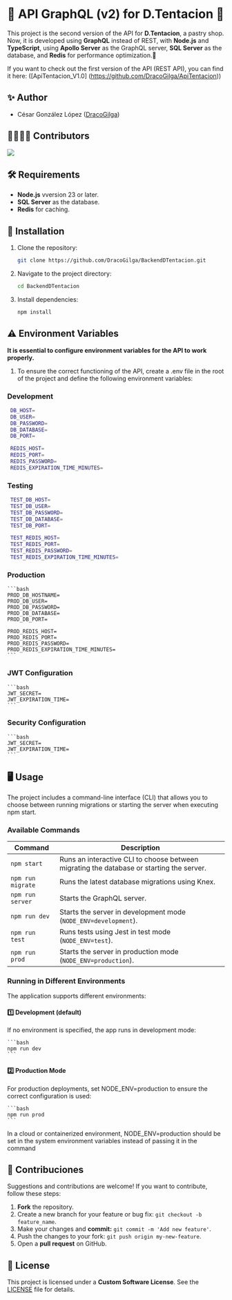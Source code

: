 # 🚀 API GraphQL (v2) for D.Tentacion 🍰
This project is the second version of the API for **D.Tentacion**, a pastry shop. Now, it is developed using **GraphQL** instead of REST, with **Node.js** and **TypeScript**, using **Apollo Server** as the GraphQL server, **SQL Server** as the database, and **Redis** for performance optimization.🎉

If you want to check out the first version of the API (REST API), you can find it here: 
([ApiTentacion_V1.0] (https://github.com/DracoGilga/ApiTentacion))

## ✨ Author

- César González López ([DracoGilga](https://github.com/DracoGilga))

## 👩‍💻👨‍💻 Contributors

<a href="https://github.com/DracoGilga/BackendDTentacion/graphs/contributors">
  <img src="https://contrib.rocks/image?repo=DracoGilga/BackendDTentacion" />
</a>

## 🛠️ Requirements

- **Node.js** vversion 23 or later.
- **SQL Server** as the database.
- **Redis** for caching.

## 🚀 Installation

1. Clone the repository:

   ```bash
   git clone https://github.com/DracoGilga/BackendDTentacion.git
   ```

2. Navigate to the project directory:

   ```bash
   cd BackendDTentacion
   ```

3. Install dependencies:

   ```bash
   npm install
   ```

## ⚠️ Environment Variables

**It is essential to configure environment variables for the API to work properly.**

1. To ensure the correct functioning of the API, create a .env file in the root of the project and define the following environment variables:

### Development

   ```bash
    DB_HOST=
    DB_USER=
    DB_PASSWORD=
    DB_DATABASE=
    DB_PORT=

    REDIS_HOST=
    REDIS_PORT=
    REDIS_PASSWORD=
    REDIS_EXPIRATION_TIME_MINUTES=
   ```

### Testing

   ```bash
    TEST_DB_HOST=
    TEST_DB_USER=
    TEST_DB_PASSWORD=
    TEST_DB_DATABASE=
    TEST_DB_PORT=

    TEST_REDIS_HOST=
    TEST_REDIS_PORT=
    TEST_REDIS_PASSWORD=
    TEST_REDIS_EXPIRATION_TIME_MINUTES=
   ```

### Production

    ```bash
    PROD_DB_HOSTNAME=
    PROD_DB_USER=
    PROD_DB_PASSWORD=
    PROD_DB_DATABASE=
    PROD_DB_PORT=

    PROD_REDIS_HOST=
    PROD_REDIS_PORT=
    PROD_REDIS_PASSWORD=
    PROD_REDIS_EXPIRATION_TIME_MINUTES=
    ```

### JWT Configuration

    ```bash
    JWT_SECRET=
    JWT_EXPIRATION_TIME=
    ```

### Security Configuration

    ```bash
    JWT_SECRET=
    JWT_EXPIRATION_TIME=
    ```

## 🖥️ Usage

The project includes a command-line interface (CLI) that allows you to choose between running migrations or starting the server when executing npm start.

### Available Commands
| Command          | Description |
|-----------------|-------------|
| `npm start`     | Runs an interactive CLI to choose between migrating the database or starting the server. |
| `npm run migrate` | Runs the latest database migrations using Knex. |
| `npm run server` | Starts the GraphQL server. |
| `npm run dev`   | Starts the server in development mode (`NODE_ENV=development`). |
| `npm run test`  | Runs tests using Jest in test mode (`NODE_ENV=test`). |
| `npm run prod`  | Starts the server in production mode (`NODE_ENV=production`). |

### Running in Different Environments
The application supports different environments:

#### 1️⃣ Development (default)
If no environment is specified, the app runs in development mode:

    ```bash
    npm run dev
    ```

#### 2️⃣ Production Mode
For production deployments, set NODE_ENV=production to ensure the correct configuration is used:

    ```bash
    npm run prod
    ```
In a cloud or containerized environment, NODE_ENV=production should be set in the system environment variables instead of passing it in the command

## 🤝 Contribuciones

Suggestions and contributions are welcome! If you want to contribute, follow these steps:

1. **Fork** the repository.
2. Create a new branch for your feature or bug fix: `git checkout -b feature_name`.
3. Make your changes and **commit:** `git commit -m 'Add new feature'`.
4. Push the changes to your fork: `git push origin my-new-feature`.
5. Open a **pull request** on GitHub.

## 📜 License

This project is licensed under a **Custom Software License**. See the [LICENSE](LICENSE) file for details.

